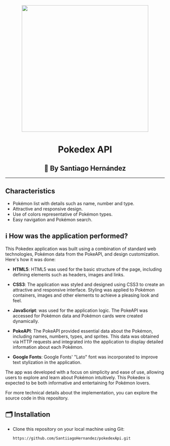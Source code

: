 <div id="header" align="center">
  <img src="https://media.giphy.com/media/aNFT7eG2rIKK715uLk/giphy.gif" width="400" /> <br>
   <h1 align="center">Pokedex API</h1>
   <h2 align ="center">👊 By Santiago Hernández</h2>
</div>

---

## Characteristics

- Pokémon list with details such as name, number and type.
- Attractive and responsive design.
- Use of colors representative of Pokémon types.
- Easy navigation and Pokémon search.

## ℹ️ How was the application performed?

This Pokedex application was built using a combination of standard web technologies, Pokémon data from the PokeAPI, and design customization. Here's how it was done:

- **HTML5**: HTML5 was used for the basic structure of the page, including defining elements such as headers, images and links.

- **CSS3**: The application was styled and designed using CSS3 to create an attractive and responsive interface. Styling was applied to Pokémon containers, images and other elements to achieve a pleasing look and feel.

- **JavaScript**: was used for the application logic. The PokeAPI was accessed for Pokémon data and Pokémon cards were created dynamically.

- **PokeAPI**: The PokeAPI provided essential data about the Pokémon, including names, numbers, types, and sprites. This data was obtained via HTTP requests and integrated into the application to display detailed information about each Pokémon.

- **Google Fonts**: Google Fonts' "Lato" font was incorporated to improve text stylization in the application.

The app was developed with a focus on simplicity and ease of use, allowing users to explore and learn about Pokémon intuitively. This Pokedex is expected to be both informative and entertaining for Pokémon lovers.

For more technical details about the implementation, you can explore the source code in this repository.


## 🗂️ Installation

- Clone this repository on your local machine using Git:

   ````bash
   https://github.com/SantiiagoHernandez/pokedexApi.git
